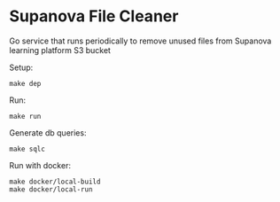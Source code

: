 # Supanova File Cleaner

Go service that runs periodically to remove unused files from Supanova learning platform S3 bucket

Setup:
```
make dep
```

Run:
```
make run
```

Generate db queries:
```
make sqlc
```

Run with docker:
```
make docker/local-build
make docker/local-run
```

